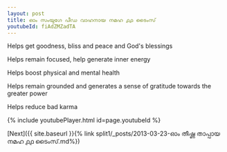 ```yaml
---
layout: post
title: ഓം സംയുഗേ പീഡ വാഹനായ നമഹ ൧൧ ടൈംസ്
youtubeId: fiAdZMZadTA
---
```

 
 
Helps get goodness, bliss and peace and God's blessings
 
Helps remain focused, help generate inner energy 
 
Helps boost physical and mental health 
 
Helps remain grounded and generates a sense of gratitude towards the greater power 
 
Helps reduce bad karma
 
 
 
 


{% include youtubePlayer.html id=page.youtubeId %}
 
[Next]({{ site.baseurl }}{% link  split1/_posts/2013-03-23-ഓം തീഷ്ണ താപ്പായ നമഹ ൧൧ ടൈംസ്.md%})
 

